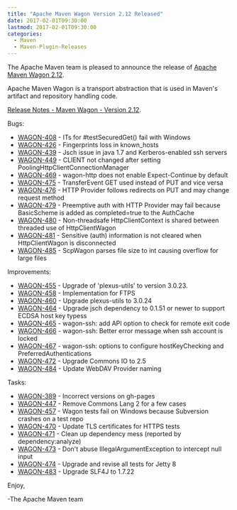 ```yaml
---
title: "Apache Maven Wagon Version 2.12 Released"
date: 2017-02-01T09:30:00
lastmod: 2017-02-01T09:30:00
categories:
  - Maven
  - Maven-Plugin-Releases
---
```

The Apache Maven team is pleased to announce the release of 
[Apache Maven Wagon 2.12](https://maven.apache.org/wagon/).

Apache Maven Wagon is a transport abstraction that is used in Maven's
artifact and repository handling code.

[Release Notes - Maven Wagon - Version 2.12](https://issues.apache.org/jira/secure/ReleaseNote.jspa?projectId=12318122&version=12338924).

Bugs:

 * [WAGON-408](https://issues.apache.org/jira/browse/WAGON-408) - ITs for #testSecuredGet() fail with Windows
 * [WAGON-426](https://issues.apache.org/jira/browse/WAGON-426) - Fingerprints loss in known_hosts
 * [WAGON-439](https://issues.apache.org/jira/browse/WAGON-439) - Jsch issue in java 1.7 and Kerberos-enabled ssh servers
 * [WAGON-449](https://issues.apache.org/jira/browse/WAGON-449) - CLIENT not changed after setting PoolingHttpClientConnectionManager
 * [WAGON-469](https://issues.apache.org/jira/browse/WAGON-469) - wagon-http does not enable Expect-Continue by default
 * [WAGON-475](https://issues.apache.org/jira/browse/WAGON-475) - TransferEvent GET used instead of PUT and vice versa
 * [WAGON-476](https://issues.apache.org/jira/browse/WAGON-476) - HTTP Provider follows redirects on PUT and may change request method
 * [WAGON-479](https://issues.apache.org/jira/browse/WAGON-479) - Preemptive auth with HTTP Provider may fail because BasicScheme is added as completed=true to the AuthCache
 * [WAGON-480](https://issues.apache.org/jira/browse/WAGON-480) - Non-threadsafe HttpClientContext is shared between threaded use of HttpClientWagon
 * [WAGON-481](https://issues.apache.org/jira/browse/WAGON-481) - Sensitive (auth) information is not cleared when HttpClientWagon is disconnected
 * [WAGON-485](https://issues.apache.org/jira/browse/WAGON-485) - ScpWagon parses file size to int causing overflow for large files

Improvements:

 * [WAGON-455](https://issues.apache.org/jira/browse/WAGON-455) - Upgrade of 'plexus-utils' to version 3.0.23.
 * [WAGON-458](https://issues.apache.org/jira/browse/WAGON-458) - Implementation for FTPS
 * [WAGON-460](https://issues.apache.org/jira/browse/WAGON-460) - Upgrade plexus-utils to 3.0.24
 * [WAGON-464](https://issues.apache.org/jira/browse/WAGON-464) - Upgrade jsch dependency to 0.1.51 or newer to support ECDSA host key typess
 * [WAGON-465](https://issues.apache.org/jira/browse/WAGON-465) - wagon-ssh: add API option to check for remote exit code
 * [WAGON-466](https://issues.apache.org/jira/browse/WAGON-466) - wagon-ssh: Better error message when ssh account is locked
 * [WAGON-467](https://issues.apache.org/jira/browse/WAGON-467) - wagon-ssh: options to configure hostKeyChecking and PreferredAuthentications
 * [WAGON-472](https://issues.apache.org/jira/browse/WAGON-472) - Upgrade Commons IO to 2.5
 * [WAGON-484](https://issues.apache.org/jira/browse/WAGON-484) - Update WebDAV Provider naming

Tasks:

 * [WAGON-389](https://issues.apache.org/jira/browse/WAGON-389) - Incorrect versions on gh-pages
 * [WAGON-447](https://issues.apache.org/jira/browse/WAGON-447) - Remove Commons Lang 2 for a few cases
 * [WAGON-457](https://issues.apache.org/jira/browse/WAGON-457) - Wagon tests fail on Windows because Subversion crashes on a test repo
 * [WAGON-470](https://issues.apache.org/jira/browse/WAGON-470) - Update TLS certificates for HTTPS tests
 * [WAGON-471](https://issues.apache.org/jira/browse/WAGON-471) - Clean up dependency mess (reported by dependency:analyze)
 * [WAGON-473](https://issues.apache.org/jira/browse/WAGON-473) - Don't abuse IllegalArgumentException to intercept null input
 * [WAGON-474](https://issues.apache.org/jira/browse/WAGON-474) - Upgrade and revise all tests for Jetty 8
 * [WAGON-483](https://issues.apache.org/jira/browse/WAGON-483) - Upgrade SLF4J to 1.7.22


Enjoy,

-The Apache Maven team

